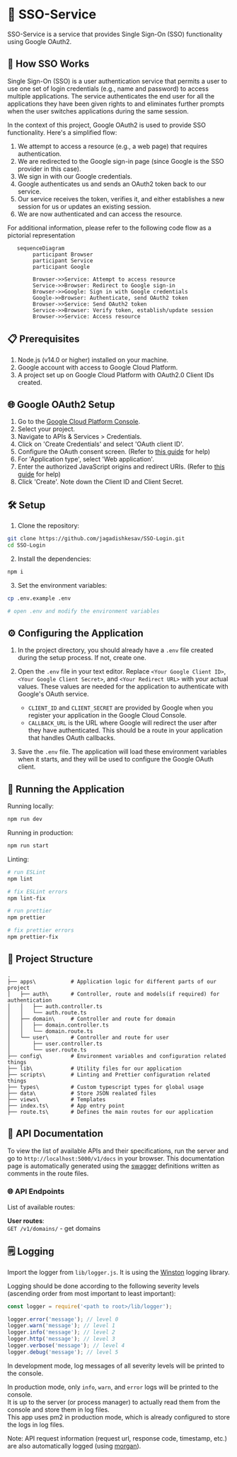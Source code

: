 # 🚀 SSO-Service

SSO-Service is a service that provides Single Sign-On (SSO) functionality using Google OAuth2.

## 🔐 How SSO Works

Single Sign-On (SSO) is a user authentication service that permits a user to use one set of login credentials (e.g., name and password) to access multiple applications. The service authenticates the end user for all the applications they have been given rights to and eliminates further prompts when the user switches applications during the same session.

In the context of this project, Google OAuth2 is used to provide SSO functionality. Here's a simplified flow:

1. We attempt to access a resource (e.g., a web page) that requires authentication.
2. We are redirected to the Google sign-in page (since Google is the SSO provider in this case).
3. We sign in with our Google credentials.
4. Google authenticates us and sends an OAuth2 token back to our service.
5. Our service receives the token, verifies it, and either establishes a new session for us or updates an existing session.
6. We are now authenticated and can access the resource.

For additional information, please refer to the following code flow as a pictorial representation

```mermaid
   sequenceDiagram
        participant Browser
        participant Service
        participant Google

        Browser->>Service: Attempt to access resource
        Service->>Browser: Redirect to Google sign-in
        Browser->>Google: Sign in with Google credentials
        Google->>Browser: Authenticate, send OAuth2 token
        Browser->>Service: Send OAuth2 token
        Service->>Browser: Verify token, establish/update session
        Browser->>Service: Access resource
```

## 📋 Prerequisites

1. Node.js (v14.0 or higher) installed on your machine.
2. Google account with access to Google Cloud Platform.
3. A project set up on Google Cloud Platform with OAuth2.0 Client IDs created.


## 🌐 Google OAuth2 Setup

1. Go to the [Google Cloud Platform Console](https://console.developers.google.com/).
2. Select your project.
3. Navigate to APIs & Services > Credentials.
4. Click on 'Create Credentials' and select 'OAuth client ID'.
5. Configure the OAuth consent screen. (Refer to [this guide](https://support.google.com/cloud/answer/6158849) for help)
6. For 'Application type', select 'Web application'.
7. Enter the authorized JavaScript origins and redirect URIs. (Refer to [this guide](https://developers.google.com/identity/protocols/oauth2/web-server#creatingcred) for help)
8. Click 'Create'. Note down the Client ID and Client Secret.

## 🛠️ Setup

1. Clone the repository: 

```bash
git clone https://github.com/jagadishkesav/SSO-Login.git
cd SSO-Login
```

2. Install the dependencies: 

```bash
npm i
```

3. Set the environment variables:

```bash
cp .env.example .env

# open .env and modify the environment variables
```

## ⚙️ Configuring the Application

1. In the project directory, you should already have a `.env` file created during the setup process. If not, create one.

2. Open the `.env` file in your text editor. Replace `<Your Google Client ID>`, `<Your Google Client Secret>`, and `<Your Redirect URL>` with your actual values. These values are needed for the application to authenticate with Google's OAuth service.

    - `CLIENT_ID` and `CLIENT_SECRET` are provided by Google when you register your application in the Google Cloud Console.
    - `CALLBACK_URL` is the URL where Google will redirect the user after they have authenticated. This should be a route in your application that handles OAuth callbacks.

2. Save the `.env` file. The application will load these environment variables when it starts, and they will be used to configure the Google OAuth client.

## 🚀 Running the Application

Running locally:

```bash
npm run dev
```

Running in production:

```bash
npm run start
```

Linting:

```bash
# run ESLint
npm lint

# fix ESLint errors
npm lint-fix

# run prettier
npm prettier

# fix prettier errors
npm prettier-fix
```

## 📁 Project Structure

```
.
├── apps\           # Application logic for different parts of our project
│   ├── auth\       # Controller, route and models(if required) for authentication
│   │   ├── auth.controller.ts
│   │   └── auth.route.ts
│   ├── domain\     # Controller and route for domain
│   │   ├── domain.controller.ts
│   │   └── domain.route.ts
│   └── user\       # Controller and route for user
│       ├── user.controller.ts
│       └── user.route.ts
├── config\         # Environment variables and configuration related things
├── lib\            # Utility files for our application
├── scripts\        # Linting and Prettier configuration related things
├── types\          # Custom typescript types for global usage
├── data\           # Store JSON realated files
├── views\          # Templates
├── index.ts\       # App entry point
├── route.ts\       # Defines the main routes for our application

```

## 📖 API Documentation

To view the list of available APIs and their specifications, run the server and go to `http://localhost:5000/v1/docs` in your browser. This documentation page is automatically generated using the [swagger](https://swagger.io/) definitions written as comments in the route files.

### 🌐 API Endpoints

List of available routes:

**User routes**:\
`GET /v1/domains/` - get domains

## 🗒️ Logging

Import the logger from `lib/logger.js`. It is using the [Winston](https://github.com/winstonjs/winston) logging library.

Logging should be done according to the following severity levels (ascending order from most important to least important):

```javascript
const logger = require('<path to root>/lib/logger');

logger.error('message'); // level 0
logger.warn('message'); // level 1
logger.info('message'); // level 2
logger.http('message'); // level 3
logger.verbose('message'); // level 4
logger.debug('message'); // level 5
```

In development mode, log messages of all severity levels will be printed to the console.

In production mode, only `info`, `warn`, and `error` logs will be printed to the console.\
It is up to the server (or process manager) to actually read them from the console and store them in log files.\
This app uses pm2 in production mode, which is already configured to store the logs in log files.

Note: API request information (request url, response code, timestamp, etc.) are also automatically logged (using [morgan](https://github.com/expressjs/morgan)).


